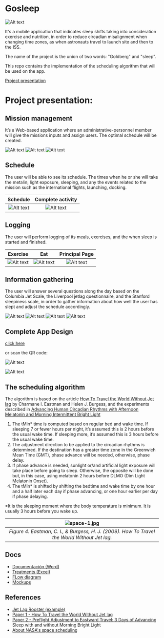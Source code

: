 # Gosleep

![Alt text](img/logo.png?raw=true)

It's a mobile application that indicates sleep shifts taking into consideration exercise and nutrition, in order to reduce circadian misalignment when changing time zones, as when astronauts travel to launch site and then to the ISS.

The name of the project is the union of two words: "Goldberg" and "sleep".

This repo contains the implementation of the scheduling algorithm that will be used on the app.

[Project presentation](https://docs.google.com/presentation/d/1PecixftjuvF6Sc_vVn1cZ1xvCyqgzHFQ2GMoHYbDuhk/edit?usp=sharing)

# Project presentation:

## Mission management

It’s a Web-based application where an administrative-personnel member will give the missions inputs and assign users. The optimal schedule will be created.

![Alt text](img/missions_part1.png?raw=true)
![Alt text](img/new_mission.png?raw=true)
![Alt text](img/add_members.png?raw=true)

## Schedule

The user will be able to see its schedule. The times when he or she will take the metalin, light exposure, sleeping, and any the events related to the mission such as the international flights, launching, docking.

Schedule            |  Complete activity
:-------------------------:|:-------------------------:
![Alt text](img/schedule_part1.png?raw=true)  |  ![Alt text](img/schedule_part2.png?raw=true)

## Logging

The user will perform logging of its meals, exercises, and the when sleep is started and finished.

Exercise            |  Eat | Principal Page
:-------------------------:|:-------------------------:|:-------------------------:
![Alt text](img/exercise_time.png?raw=true)  |  ![Alt text](img/eat_time.png?raw=true) | ![Alt text](img/principal_page.png?raw=true)

## Information gathering

The user will answer several questions along the day based on the Columbia Jet Scale, the Liverpool jetlag questionnaire, and the Stanford sleepiness scale, in order to gather information about how well the user has slept and adjust the schedule accordingly.

![Alt text](img/how_do_you_feel_form.png?raw=true)
![Alt text](img/how_well_did_you_sleep_form.png?raw=true)
![Alt text](img/how_tired_do_you_feel_form.png?raw=true)
![Alt text](img/how_motivated_do_you_feel.png?raw=true)

## Complete App Design

[click here](https://xd.adobe.com/view/a37f8d03-4164-4073-54f8-82861b6c3890-d54e/)

or scan the QR code:

![Alt text](img/design_QR_code.png?raw=true "QR code")

![Alt text](img/app_flow.gif?raw=true "App Flow")

## The scheduling algorithm

The algorithm is based on the article [How To Travel the World Without Jet lag](https://www.ncbi.nlm.nih.gov/pmc/articles/PMC2829880/) by Charmane I. Eastman and Helen J. Burgess, and the experiments described in [Advancing Human Circadian Rhythms with Afternoon Melatonin and Morning Intermittent Bright Light](https://academic.oup.com/jcem/article/91/1/54/2843255)

1. The tMin* time is computed based on regular bed and wake time. If sleeping 7 or fewer hours per night, it’s assumed this is 2 hours before the usual wake time. If sleeping more, it’s assumed this is 3 hours before the usual wake time.
2. The adjustment direction to be applied to the circadian rhythms is determined. If the destination has a greater time zone in the Greenwich Mean Time (GMT), phase advance will be needed, otherwise, phase delay.
3. If phase advance is needed, sunlight or/and artificial light exposure will take place before going to sleep. Otherwise, the opposite will be done but, in this case, using melatonin 2 hours before DLMO (Dim Light Melatonin Onset).
4. The tMin* is shifted by shifting the bedtime and wake time by one hour and a half later each day if phase advancing, or one hour earlier per day if phase delaying.


*It is the sleeping moment where the body temperature is minimum. It is usually 3 hours before you wake up.

| ![space-1.jpg](img/algorithm_image_example.png?raw=true) |
|:--:|
| *Figure 4. Eastman, C. I., & Burgess, H. J. (2009). How To Travel the World Without Jet lag.* |

## Docs

- [Documentación (Word)](https://docs.google.com/document/d/1zDccoXDcLqYby8P1Qap7GuRd9sET5B3dVq53qzZNRKo/edit?usp=sharing)
- [Treatments (Excel)](https://docs.google.com/spreadsheets/d/14SqCXEcUrHdp1wv3NaR8rFc2M1XSEwa0CBx99DemLyM/edit?usp=sharing)
- [FLow diagram](https://lucid.app/documents/view/411b73e1-30dd-4ed8-8d8c-4dd9f1ddd910)
- [Mockups](https://balsamiq.cloud/sa6o2rw/pqma720)

## References

- [Jet Lag Rooster (example)](https://www.jetlagrooster.com/example)
- [Paper 1 - How To Travel the World Without Jet lag](https://www.ncbi.nlm.nih.gov/pmc/articles/PMC2829880/)
- [Paper 2 - Preflight Adjustment to Eastward Travel: 3 Days of Advancing Sleep with and without Morning Bright Light](https://www.ncbi.nlm.nih.gov/pmc/articles/PMC1262683/?tool=pmcentrez&report=abstract)
- [About NASA's space scheduling](https://space.stackexchange.com/questions/20821/what-kind-of-time-regiment-schedule-do-iss-astronauts-have)
